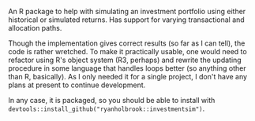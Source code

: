 An R package to help with simulating an investment portfolio using either historical or simulated returns. Has support for varying transactional and allocation paths.

Though the implementation gives correct results (so far as I can tell), the code is rather wretched. To make it practically usable, one would need to refactor using R's object system (R3, perhaps) and rewrite the updating procedure in some language that handles loops better (so anything other than R, basically). As I only needed it for a single project, I don't have any plans at present to continue development.

In any case, it is packaged, so you should be able to install with `devtools::install_github("ryanholbrook::investmentsim")`.
